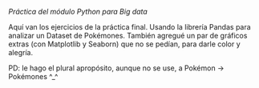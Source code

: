 *Práctica del módulo Python para Big data*

Aquí van los ejercicios de la práctica final.
Usando la librería Pandas para analizar un Dataset de Pokémones. 
También agregué un par de gráficos extras (con Matplotlib y Seaborn) que no se pedían, para darle color y alegría.

PD: le hago el plural apropósito, aunque no se use, a Pokémon -> Pokémones ^_^
